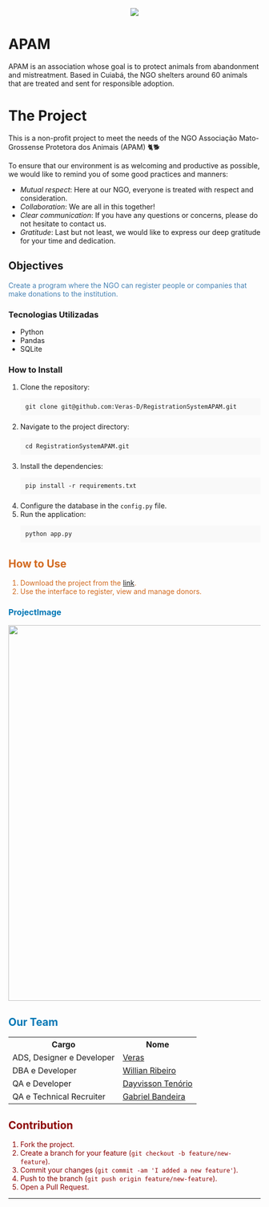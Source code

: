 <p align="center">
  <img src="https://github.com/user-attachments/assets/d5ca79da-a0ef-462b-93f3-8bf87e063a7b" />
</p>

# APAM
APAM is an association whose goal is to protect animals from abandonment and mistreatment. Based in Cuiabá, the NGO shelters around 60 animals that are treated and sent for responsible adoption.

# The Project

This is a non-profit project to meet the needs of the NGO Associação Mato-Grossense Protetora dos Animais (APAM) 🐈🐕

To ensure that our environment is as welcoming and productive as possible, we would like to remind you of some good practices and manners:

* _Mutual respect_: Here at our NGO, everyone is treated with respect and consideration.
* _Collaboration_: We are all in this together!
* _Clear communication_: If you have any questions or concerns, please do not hesitate to contact us.
* _Gratitude_: Last but not least, we would like to express our deep gratitude for your time and dedication.

## Objectives

<p style="color: #4682B4;">Create a program where the NGO can register people or companies that make donations to the institution.</p>

### Tecnologias Utilizadas
* Python
* Pandas
* SQLite

### How to Install
<ol>
  <li>Clone the repository:
    <pre style="background-color: #f9f9f9; padding: 10px;"><code>git clone git@github.com:Veras-D/RegistrationSystemAPAM.git</code></pre>
  </li>
  <li>Navigate to the project directory:
    <pre style="background-color: #f9f9f9; padding: 10px;"><code>cd RegistrationSystemAPAM.git</code></pre>
  </li>
  <li>Install the dependencies:
    <pre style="background-color: #f9f9f9; padding: 10px;"><code>pip install -r requirements.txt</code></pre>
  </li>
  <li>Configure the database in the <code>config.py</code> file.</li>
  <li>Run the application:
    <pre style="background-color: #f9f9f9; padding: 10px;"><code>python app.py</code></pre>
  </li>
</ol>

<h2 style="color: #D2691E;">How to Use</h2>
<ol style="color: #D2691E;">
  <li>Download the project from the <a href="https://drive.google.com/drive/folders/1j-0z0R6_HqXRs9ddUQeZsDVP7neyl2n0">link</a>.</li>
  <li>Use the interface to register, view and manage donors.</li>
</ol>
<h3 style="color: #0077B5;"> ProjectImage</h3>
<p align="center">
  <img src="https://github.com/user-attachments/assets/07a4e9b3-ff32-4a2a-9465-c1b856ab84be" style="width: 750px;"/>
</p>

<h2 style="color: #0077B5;">Our Team</h2>
<div align="center">
  <table style="margin-left: auto; margin-right: auto;">
    <tr>
      <th style="text-align: center;">Cargo</th>
      <th style="text-align: center;">Nome</th>
    </tr>
    <tr>
      <td>ADS, Designer e Developer</td>
      <td><a href="https://www.linkedin.com/in/veras-d/">Veras</a></td>
    </tr>
    <tr>
      <td>DBA e Developer</td>
      <td><a href="https://www.linkedin.com/in/willianrsantos/">Willian Ribeiro</a></td>
    </tr>
    <tr>
      <td>QA e Developer</td>
      <td><a href="https://www.linkedin.com/in/dayvisson-tenorio/">Dayvisson Tenório</a></td>
    </tr>
    <tr>
      <td>QA e Technical Recruiter</td>
      <td><a href="https://www.linkedin.com/in/gabriel-bandeira-macedo-a2107a139/">Gabriel Bandeira</a></td>
    </tr>
  </table>
  
</div> 
<h2 style="color: #8B0000;">Contribution</h2>
<ol style="color: #8B0000;">
  <li>Fork the project.</li>
  <li>Create a branch for your feature (<code>git checkout -b feature/new-feature</code>).</li>
  <li>Commit your changes (<code>git commit -am 'I added a new feature'</code>).</li>
  <li>Push to the branch (<code>git push origin feature/new-feature</code>).</li>
  <li>Open a Pull Request.</li>
</ol>

<hr>

